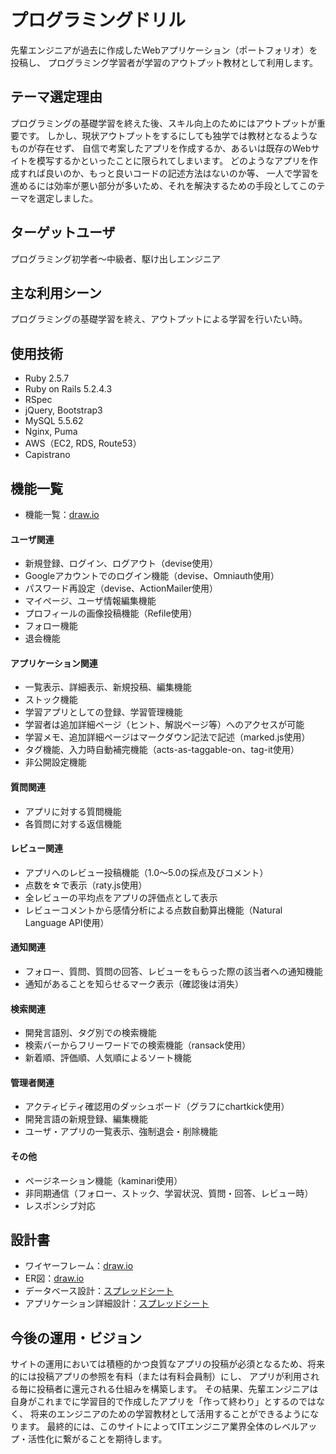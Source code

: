# プログラミングドリル
先輩エンジニアが過去に作成したWebアプリケーション（ポートフォリオ）を投稿し、
プログラミング学習者が学習のアウトプット教材として利用します。

## テーマ選定理由
プログラミングの基礎学習を終えた後、スキル向上のためにはアウトプットが重要です。
しかし、現状アウトプットをするにしても独学では教材となるようなものが存在せず、
自信で考案したアプリを作成するか、あるいは既存のWebサイトを模写するかといったことに限られてしまいます。
どのようなアプリを作成すれば良いのか、もっと良いコードの記述方法はないのか等、
一人で学習を進めるには効率が悪い部分が多いため、それを解決するための手段としてこのテーマを選定しました。

## ターゲットユーザ
プログラミング初学者〜中級者、駆け出しエンジニア

## 主な利用シーン
プログラミングの基礎学習を終え、アウトプットによる学習を行いたい時。

## 使用技術
- Ruby 2.5.7
- Ruby on Rails 5.2.4.3
- RSpec
- jQuery, Bootstrap3
- MySQL 5.5.62
- Nginx, Puma
- AWS（EC2, RDS, Route53）
- Capistrano

## 機能一覧
- 機能一覧：[draw.io](https://docs.google.com/spreadsheets/d/1BeDFPT9XnqasDAUF5jbDraDXg5rhDRHrpklPOQHjV10/edit#gid=0)

#### ユーザ関連
- 新規登録、ログイン、ログアウト（devise使用）
- Googleアカウントでのログイン機能（devise、Omniauth使用）
- パスワード再設定（devise、ActionMailer使用）
- マイページ、ユーザ情報編集機能
- プロフィールの画像投稿機能（Refile使用）
- フォロー機能
- 退会機能

#### アプリケーション関連
- 一覧表示、詳細表示、新規投稿、編集機能
- ストック機能
- 学習アプリとしての登録、学習管理機能
- 学習者は追加詳細ページ（ヒント、解説ページ等）へのアクセスが可能
- 学習メモ、追加詳細ページはマークダウン記法で記述（marked.js使用）
- タグ機能、入力時自動補完機能（acts-as-taggable-on、tag-it使用）
- 非公開設定機能

#### 質問関連
- アプリに対する質問機能
- 各質問に対する返信機能

#### レビュー関連
- アプリへのレビュー投稿機能（1.0〜5.0の採点及びコメント）
- 点数を☆で表示（raty.js使用）
- 全レビューの平均点をアプリの評価点として表示
- レビューコメントから感情分析による点数自動算出機能（Natural Language API使用）

#### 通知関連
- フォロー、質問、質問の回答、レビューをもらった際の該当者への通知機能
- 通知があることを知らせるマーク表示（確認後は消失）

#### 検索関連
- 開発言語別、タグ別での検索機能
- 検索バーからフリーワードでの検索機能（ransack使用）
- 新着順、評価順、人気順によるソート機能

#### 管理者関連
- アクティビティ確認用のダッシュボード（グラフにchartkick使用）
- 開発言語の新規登録、編集機能
- ユーザ・アプリの一覧表示、強制退会・削除機能

#### その他
- ページネーション機能（kaminari使用）
- 非同期通信（フォロー、ストック、学習状況、質問・回答、レビュー時）
- レスポンシブ対応

## 設計書
- ワイヤーフレーム：[draw.io](https://app.diagrams.net/#G1KerphBwD831cXAGqX6NqlAjefhU4aI78)
- ER図：[draw.io](https://app.diagrams.net/#G1xx9iVmerwVWF2ggC4ToCzU41lyFmU63l)
- データベース設計：[スプレッドシート](https://docs.google.com/spreadsheets/d/1YYXot30SttwSTz31akqoLq9ylPBteUbJpoN9FY035bk/edit#gid=135053792)
- アプリケーション詳細設計：[スプレッドシート](https://docs.google.com/spreadsheets/d/1gScOPmAEcORheQypo-hjmbxNT4ODyXPp8TsA6_r9dAI/edit#gid=0)

## 今後の運用・ビジョン
サイトの運用においては積極的かつ良質なアプリの投稿が必須となるため、将来的には投稿アプリの参照を有料（または有料会員制）にし、
アプリが利用される毎に投稿者に還元される仕組みを構築します。
その結果、先輩エンジニアは自身がこれまでに学習目的で作成したアプリを「作って終わり」とするのではなく、
将来のエンジニアのための学習教材として活用することができるようになります。
最終的には、このサイトによってITエンジニア業界全体のレベルアップ・活性化に繋がることを期待します。

